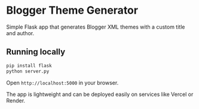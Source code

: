 # Blogger Theme Generator

Simple Flask app that generates Blogger XML themes with a custom title and author.

## Running locally

```bash
pip install flask
python server.py
```

Open `http://localhost:5000` in your browser.

The app is lightweight and can be deployed easily on services like Vercel or Render.
